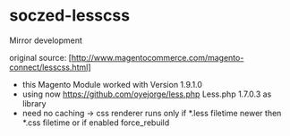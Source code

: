 # soczed-lesscss
Mirror development

original source: [http://www.magentocommerce.com/magento-connect/lesscss.html]

- this Magento Module worked with Version 1.9.1.0 
- using now https://github.com/oyejorge/less.php Less.php 1.7.0.3 as library
- need no caching -> css renderer runs only if *.less filetime newer then *.css filetime or if enabled force_rebuild  
